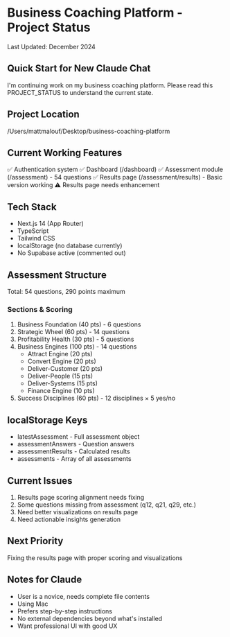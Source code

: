 # Business Coaching Platform - Project Status
Last Updated: December 2024

## Quick Start for New Claude Chat
I'm continuing work on my business coaching platform. Please read this PROJECT_STATUS to understand the current state.

## Project Location
/Users/mattmalouf/Desktop/business-coaching-platform

## Current Working Features
✅ Authentication system
✅ Dashboard (/dashboard)
✅ Assessment module (/assessment) - 54 questions
✅ Results page (/assessment/results) - Basic version working
⚠️ Results page needs enhancement

## Tech Stack
- Next.js 14 (App Router)
- TypeScript
- Tailwind CSS
- localStorage (no database currently)
- No Supabase active (commented out)

## Assessment Structure
Total: 54 questions, 290 points maximum

### Sections & Scoring
1. Business Foundation (40 pts) - 6 questions
2. Strategic Wheel (60 pts) - 14 questions
3. Profitability Health (30 pts) - 5 questions  
4. Business Engines (100 pts) - 14 questions
   - Attract Engine (20 pts)
   - Convert Engine (20 pts)
   - Deliver-Customer (20 pts)
   - Deliver-People (15 pts)
   - Deliver-Systems (15 pts)
   - Finance Engine (10 pts)
5. Success Disciplines (60 pts) - 12 disciplines × 5 yes/no

## localStorage Keys
- latestAssessment - Full assessment object
- assessmentAnswers - Question answers
- assessmentResults - Calculated results
- assessments - Array of all assessments

## Current Issues
1. Results page scoring alignment needs fixing
2. Some questions missing from assessment (q12, q21, q29, etc.)
3. Need better visualizations on results page
4. Need actionable insights generation

## Next Priority
Fixing the results page with proper scoring and visualizations

## Notes for Claude
- User is a novice, needs complete file contents
- Using Mac
- Prefers step-by-step instructions
- No external dependencies beyond what's installed
- Want professional UI with good UX